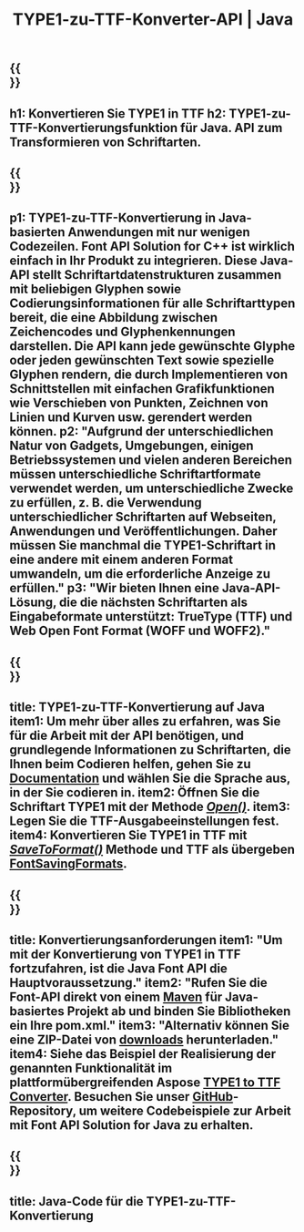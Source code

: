 ﻿---
translation: true
template: /_templates/conversion-child-java.md
title: TYPE1-zu-TTF-Konverter-API | Java
description: Konvertieren Sie TYPE1 in TTF mithilfe der Java-API unter Windows und Linux. Integrieren Sie diese native TYPE1-zu-TTF-Fontkonvertierungsfunktion in Ihre eigene Lösung.
keywords: Typ1 zu ttf java api, typ12ttf java lösung, typ1 zu ttf java
url: /java/conversion/type1-to-ttf/
family: font
platformtag: java
feature: conversion
informat: TYPE1
outformat: TTF
faq: faqchild
otherformats: WOFF WOFF2
---

{{<section banner>}}
---
h1: Konvertieren Sie TYPE1 in TTF
h2: TYPE1-zu-TTF-Konvertierungsfunktion für Java. API zum Transformieren von Schriftarten.
---

{{<section overview>}}
---
p1: TYPE1-zu-TTF-Konvertierung in Java-basierten Anwendungen mit nur wenigen Codezeilen. Font API Solution for С++ ist wirklich einfach in Ihr Produkt zu integrieren. Diese Java-API stellt Schriftartdatenstrukturen zusammen mit beliebigen Glyphen sowie Codierungsinformationen für alle Schriftarttypen bereit, die eine Abbildung zwischen Zeichencodes und Glyphenkennungen darstellen. Die API kann jede gewünschte Glyphe oder jeden gewünschten Text sowie spezielle Glyphen rendern, die durch Implementieren von Schnittstellen mit einfachen Grafikfunktionen wie Verschieben von Punkten, Zeichnen von Linien und Kurven usw. gerendert werden können.
p2: "Aufgrund der unterschiedlichen Natur von Gadgets, Umgebungen, einigen Betriebssystemen und vielen anderen Bereichen müssen unterschiedliche Schriftartformate verwendet werden, um unterschiedliche Zwecke zu erfüllen, z. B. die Verwendung unterschiedlicher Schriftarten auf Webseiten, Anwendungen und Veröffentlichungen. Daher müssen Sie manchmal die TYPE1-Schriftart in eine andere mit einem anderen Format umwandeln, um die erforderliche Anzeige zu erfüllen."
p3: "Wir bieten Ihnen eine Java-API-Lösung, die die nächsten Schriftarten als Eingabeformate unterstützt: TrueType (TTF) und Web Open Font Format (WOFF und WOFF2)."
---

{{<section feature1>}}
---
title: TYPE1-zu-TTF-Konvertierung auf Java
item1: Um mehr über alles zu erfahren, was Sie für die Arbeit mit der API benötigen, und grundlegende Informationen zu Schriftarten, die Ihnen beim Codieren helfen, gehen Sie zu [Documentation](https://docs.aspose.com/font/) und wählen Sie die Sprache aus, in der Sie codieren in.
item2: Öffnen Sie die Schriftart TYPE1 mit der Methode [*Open()*](https://reference.aspose.com/font/java/com.aspose.font/Font#open-com.aspose.font.FontDefinition-).
item3: Legen Sie die TTF-Ausgabeeinstellungen fest.
item4: Konvertieren Sie TYPE1 in TTF mit [*SaveToFormat()*](https://reference.aspose.com/font/java/com.aspose.font/Font#saveToFormat-java.io.OutputStream-com.aspose.font.FontSavingFormats-) Methode und TTF als übergeben  [FontSavingFormats](https://reference.aspose.com/font/java/com.aspose.font/FontSavingFormats).
---

{{<section feature2>}}
---
title: Konvertierungsanforderungen
item1: "Um mit der Konvertierung von TYPE1 in TTF fortzufahren, ist die Java Font API die Hauptvoraussetzung."
item2: "Rufen Sie die Font-API direkt von einem [Maven](https://repository.aspose.com/webapp/#/artifacts/browse/tree/General/repo/com/aspose/aspose-font) für Java-basiertes Projekt ab und binden Sie Bibliotheken ein Ihre pom.xml."
item3: "Alternativ können Sie eine ZIP-Datei von [downloads](https://releases.aspose.com/font/java/) herunterladen."
item4: Siehe das Beispiel der Realisierung der genannten Funktionalität im plattformübergreifenden Aspose [TYPE1 to TTF Converter](https://products.aspose.app/font/conversion/type1-to-ttf). Besuchen Sie unser [GitHub](https://github.com/aspose-font/Aspose.Font-Documentation/tree/master/java-examples)-Repository, um weitere Codebeispiele zur Arbeit mit Font API Solution for Java zu erhalten.
---

{{<section codeexample>}}
---
title: Java-Code für die TYPE1-zu-TTF-Konvertierung
---